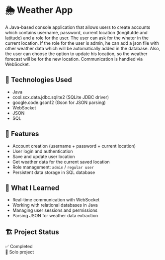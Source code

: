 # 🌦️ Weather App

A Java-based console application that allows users to create accounts which contains username, password, current location (longitutde and latitude) and a role for the user. The user can ask for the whater in the current location. If the role for the user is admin, he can add a json file with other weather data which will be automatically added in the database. Also, the user can choose the option to update his location, so the weather forecast will be for the new location. Communication is handled via WebSocket.
## 🔧 Technologies Used
- Java
- cool.scx.data.jdbc.sqlite2 (SQLite JDBC driver)
- google.code.gson12 (Gson for JSON parsing)
- WebSocket
- JSON
- SQL

## 🚀 Features
- Account creation (username + password + current location)
- User login and authentication
- Save and update user location
- Get weather data for the current saved location
- Role management: `admin` / `regular user`
- Persistent data storage in SQL database

## 🧠 What I Learned
- Real-time communication with WebSocket
- Working with relational databases in Java
- Managing user sessions and permissions
- Parsing JSON for weather data extraction

## 🏗️ Project Status
✅ Completed  
📌 Solo project
